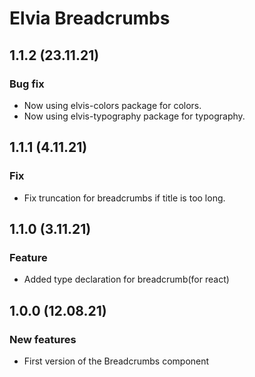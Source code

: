 # Elvia Breadcrumbs

## 1.1.2 (23.11.21)

### Bug fix

- Now using elvis-colors package for colors.
- Now using elvis-typography package for typography.

## 1.1.1 (4.11.21)

### Fix

- Fix truncation for breadcrumbs if title is too long.

## 1.1.0 (3.11.21)

### Feature

- Added type declaration for breadcrumb(for react)

## 1.0.0 (12.08.21)

### New features

- First version of the Breadcrumbs component
